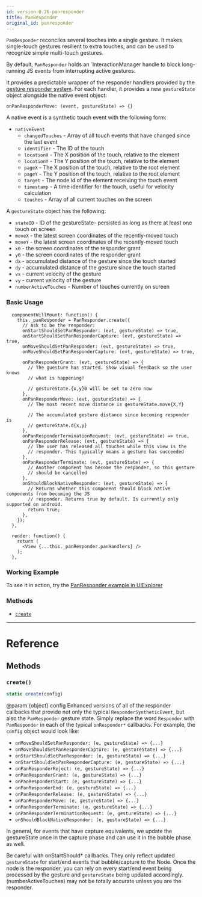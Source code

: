 ```yaml
---
id: version-0.26-panresponder
title: PanResponder
original_id: panresponder
---
```


`PanResponder` reconciles several touches into a single gesture. It makes
single-touch gestures resilient to extra touches, and can be used to
recognize simple multi-touch gestures.

By default, `PanResponder` holds an `InteractionManager handle to block
long-running JS events from interrupting active gestures.

It provides a predictable wrapper of the responder handlers provided by the
[gesture responder system](gesture-responder-system.md).
For each handler, it provides a new `gestureState` object alongside the
native event object:

```
onPanResponderMove: (event, gestureState) => {}
```

A native event is a synthetic touch event with the following form:

 - `nativeEvent`
     + `changedTouches` - Array of all touch events that have changed since the last event
     + `identifier` - The ID of the touch
     + `locationX` - The X position of the touch, relative to the element
     + `locationY` - The Y position of the touch, relative to the element
     + `pageX` - The X position of the touch, relative to the root element
     + `pageY` - The Y position of the touch, relative to the root element
     + `target` - The node id of the element receiving the touch event
     + `timestamp` - A time identifier for the touch, useful for velocity calculation
     + `touches` - Array of all current touches on the screen

A `gestureState` object has the following:

 - `stateID` - ID of the gestureState- persisted as long as there at least
    one touch on screen
 - `moveX` - the latest screen coordinates of the recently-moved touch
 - `moveY` - the latest screen coordinates of the recently-moved touch
 - `x0` - the screen coordinates of the responder grant
 - `y0` - the screen coordinates of the responder grant
 - `dx` - accumulated distance of the gesture since the touch started
 - `dy` - accumulated distance of the gesture since the touch started
 - `vx` - current velocity of the gesture
 - `vy` - current velocity of the gesture
 - `numberActiveTouches` - Number of touches currently on screen

### Basic Usage

```
  componentWillMount: function() {
    this._panResponder = PanResponder.create({
      // Ask to be the responder:
      onStartShouldSetPanResponder: (evt, gestureState) => true,
      onStartShouldSetPanResponderCapture: (evt, gestureState) => true,
      onMoveShouldSetPanResponder: (evt, gestureState) => true,
      onMoveShouldSetPanResponderCapture: (evt, gestureState) => true,

      onPanResponderGrant: (evt, gestureState) => {
        // The guesture has started. Show visual feedback so the user knows
        // what is happening!

        // gestureState.{x,y}0 will be set to zero now
      },
      onPanResponderMove: (evt, gestureState) => {
        // The most recent move distance is gestureState.move{X,Y}

        // The accumulated gesture distance since becoming responder is
        // gestureState.d{x,y}
      },
      onPanResponderTerminationRequest: (evt, gestureState) => true,
      onPanResponderRelease: (evt, gestureState) => {
        // The user has released all touches while this view is the
        // responder. This typically means a gesture has succeeded
      },
      onPanResponderTerminate: (evt, gestureState) => {
        // Another component has become the responder, so this gesture
        // should be cancelled
      },
      onShouldBlockNativeResponder: (evt, gestureState) => {
        // Returns whether this component should block native components from becoming the JS
        // responder. Returns true by default. Is currently only supported on android.
        return true;
      },
    });
  },

  render: function() {
    return (
      <View {...this._panResponder.panHandlers} />
    );
  },

```

### Working Example

To see it in action, try the
[PanResponder example in UIExplorer](https://github.com/facebook/react-native/blob/master/Examples/UIExplorer/PanResponderExample.js)


### Methods

- [`create`](panresponder.md#create)




---

# Reference

## Methods

### `create()`

```javascript
static create(config)
```


@param {object} config Enhanced versions of all of the responder callbacks
that provide not only the typical `ResponderSyntheticEvent`, but also the
`PanResponder` gesture state.  Simply replace the word `Responder` with
`PanResponder` in each of the typical `onResponder*` callbacks. For
example, the `config` object would look like:

 - `onMoveShouldSetPanResponder: (e, gestureState) => {...}`
 - `onMoveShouldSetPanResponderCapture: (e, gestureState) => {...}`
 - `onStartShouldSetPanResponder: (e, gestureState) => {...}`
 - `onStartShouldSetPanResponderCapture: (e, gestureState) => {...}`
 - `onPanResponderReject: (e, gestureState) => {...}`
 - `onPanResponderGrant: (e, gestureState) => {...}`
 - `onPanResponderStart: (e, gestureState) => {...}`
 - `onPanResponderEnd: (e, gestureState) => {...}`
 - `onPanResponderRelease: (e, gestureState) => {...}`
 - `onPanResponderMove: (e, gestureState) => {...}`
 - `onPanResponderTerminate: (e, gestureState) => {...}`
 - `onPanResponderTerminationRequest: (e, gestureState) => {...}`
 - `onShouldBlockNativeResponder: (e, gestureState) => {...}`

 In general, for events that have capture equivalents, we update the
 gestureState once in the capture phase and can use it in the bubble phase
 as well.

 Be careful with onStartShould* callbacks. They only reflect updated
 `gestureState` for start/end events that bubble/capture to the Node.
 Once the node is the responder, you can rely on every start/end event
 being processed by the gesture and `gestureState` being updated
 accordingly. (numberActiveTouches) may not be totally accurate unless you
 are the responder.




